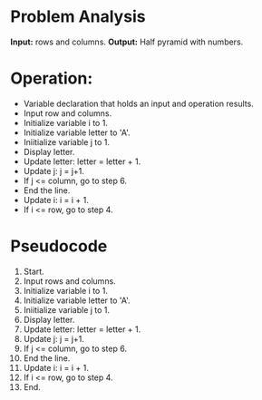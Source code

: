 # Problem Analysis     
**Input:** rows and columns.
**Output:** Half pyramid with numbers.

# Operation:   
- Variable declaration that holds an input and operation results.
- Input row and columns.
- Initialize variable i to 1.
- Initialize variable letter to 'A'.
- Iniitialize variable j to 1.
- Display letter.
- Update letter: letter = letter + 1.
- Update j: j = j+1.
- If j <= column, go to step 6.
- End the line.
- Update i: i = i + 1.
- If i <= row, go to step 4.

# Pseudocode   
1. Start.
2. Input rows and columns.
3. Initialize variable i to 1.
4. Initialize variable letter to 'A'.
5. Iniitialize variable j to 1.
6. Display letter.
7. Update letter: letter = letter + 1.
8. Update j: j = j+1.
9. If j <= column, go to step 6.
10. End the line.
11. Update i: i = i + 1.
12. If i <= row, go to step 4.
13. End.
